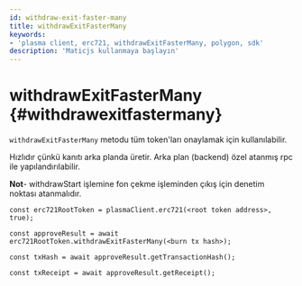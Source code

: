 ```yaml
---
id: withdraw-exit-faster-many
title: withdrawExitFasterMany
keywords:
- 'plasma client, erc721, withdrawExitFasterMany, polygon, sdk'
description: 'Maticjs kullanmaya başlayın'
---
```


# withdrawExitFasterMany {#withdrawexitfastermany}

`withdrawExitFasterMany` metodu tüm token'ları onaylamak için kullanılabilir.

Hızlıdır çünkü kanıtı arka planda üretir. Arka plan (backend) özel atanmış rpc ile yapılandırılabilir.

**Not**- withdrawStart işlemine fon çekme işleminden çıkış için denetim noktası atanmalıdır.

```
const erc721RootToken = plasmaClient.erc721(<root token address>, true);

const approveResult = await erc721RootToken.withdrawExitFasterMany(<burn tx hash>);

const txHash = await approveResult.getTransactionHash();

const txReceipt = await approveResult.getReceipt();

```
